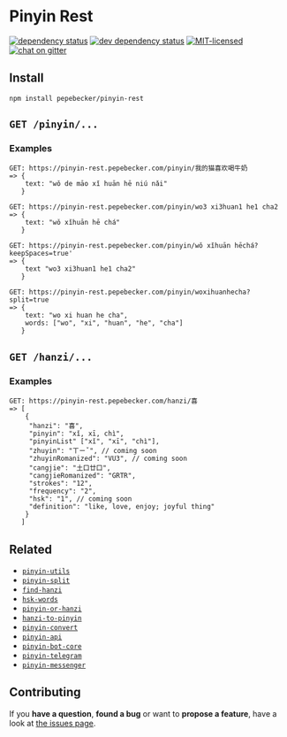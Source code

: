 # Pinyin Rest

[![dependency status](https://img.shields.io/david/pepebecker/pinyin-rest.svg)](https://david-dm.org/pepebecker/pinyin-rest)
[![dev dependency status](https://img.shields.io/david/dev/pepebecker/pinyin-rest.svg)](https://david-dm.org/pepebecker/pinyin-rest#info=devDependencies)
[![MIT-licensed](https://img.shields.io/github/license/pepebecker/pinyin-rest.svg)](https://opensource.org/licenses/MIT)
[![chat on gitter](https://badges.gitter.im/pepebecker.svg)](https://gitter.im/pepebecker)

## Install

```shell
npm install pepebecker/pinyin-rest
```

## `GET /pinyin/...`

### Examples

```shell
GET: https://pinyin-rest.pepebecker.com/pinyin/我的猫喜欢喝牛奶
=> {
    text: "wǒ de māo xǐ huān hē niú nǎi"
   }
```

```shell
GET: https://pinyin-rest.pepebecker.com/pinyin/wo3 xi3huan1 he1 cha2
=> {
    text: "wǒ xǐhuān hē chá"
   }
```

```shell
GET: https://pinyin-rest.pepebecker.com/pinyin/wǒ xǐhuān hēchá?keepSpaces=true'
=> {
    text "wo3 xi3huan1 he1 cha2"
   }
```

```shell
GET: https://pinyin-rest.pepebecker.com/pinyin/woxihuanhecha?split=true
=> {
    text: "wo xi huan he cha",
    words: ["wo", "xi", "huan", "he", "cha"]
   }
```

## `GET /hanzi/...`

### Examples

```shell
GET: https://pinyin-rest.pepebecker.com/hanzi/喜
=> [
    {
     "hanzi": "喜",
     "pinyin": "xǐ, xī, chì",
     "pinyinList" ["xǐ", "xī", "chì"],
     "zhuyin": "ㄒㄧˇ", // coming soon
     "zhuyinRomanized": "VU3", // coming soon
     "cangjie": "土口廿口",
     "cangjieRomanized": "GRTR",
     "strokes": "12",
     "frequency": "2",
     "hsk": "1", // coming soon
     "definition": "like, love, enjoy; joyful thing"
    }
   ]
```

## Related

- [`pinyin-utils`](https://github.com/pepebecker/pinyin-utils)
- [`pinyin-split`](https://github.com/pepebecker/pinyin-split)
- [`find-hanzi`](https://github.com/pepebecker/find-hanzi)
- [`hsk-words`](https://github.com/pepebecker/hsk-words)
- [`pinyin-or-hanzi`](https://github.com/pepebecker/pinyin-or-hanzi)
- [`hanzi-to-pinyin`](https://github.com/pepebecker/hanzi-to-pinyin)
- [`pinyin-convert`](https://github.com/pepebecker/pinyin-convert)
- [`pinyin-api`](https://github.com/pepebecker/pinyin-api)
- [`pinyin-bot-core`](https://github.com/pepebecker/pinyin-bot-core)
- [`pinyin-telegram`](https://github.com/pepebecker/pinyin-telegram)
- [`pinyin-messenger`](https://github.com/pepebecker/pinyin-messenger)

## Contributing

If you **have a question**, **found a bug** or want to **propose a feature**, have a look at [the issues page](https://github.com/pepebecker/pinyin-rest/issues).